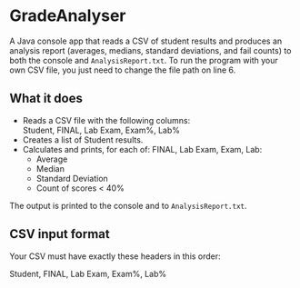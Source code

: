 # GradeAnalyser

A Java console app that reads a CSV of student results and produces an analysis report (averages, medians, standard deviations, and fail counts) to both the console and `AnalysisReport.txt`. To run the program with your own CSV file, you just need to change the file path on line 6.

## What it does
- Reads a CSV file with the following columns:  
  Student, FINAL, Lab Exam, Exam%, Lab%
- Creates a list of Student results.
- Calculates and prints, for each of: FINAL, Lab Exam, Exam, Lab:
  - Average 
  - Median
  - Standard Deviation 
  - Count of scores < 40%

The output is printed to the console and to `AnalysisReport.txt`.

## CSV input format
Your CSV must have exactly these headers in this order:

Student, FINAL, Lab Exam, Exam%, Lab%





